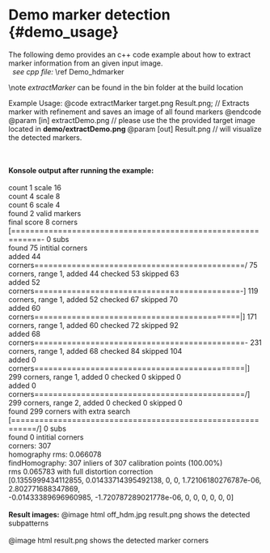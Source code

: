 Demo marker detection {#demo_usage}
================

The following demo provides an c++ code example about how to extract marker information from an given input image.
<br>
&nbsp; <VAR>see cpp file:</VAR>  \ref Demo_hdmarker
<br>

\note
<VAR> extractMarker </VAR> can be found in the bin folder at the build location


Example Usage:
 @code
     extractMarker target.png Result.png; // Extracts marker with refinement and saves an image of all found markers
 @endcode
 @param [in] extractDemo.png // please use the the provided target image located in <STRONG> demo/extractDemo.png </STRONG>
 @param [out]  Result.png // will visualize the detected markers.
 <br>
<br>
<br>

<STRONG>Konsole output after running the example:</STRONG>
<br><br>
count 1 scale 16<br>
count 4 scale 8<br>
count 6 scale 4<br>
found 2 valid markers<br>
final score 8 corners<br>
[============================================================- 0 subs<br>
found 75 intitial corners<br>
added 44 corners=============================================/ 75 corners, range 1, added 44 checked 53 skipped 63<br>
added 52 corners============================================-] 119 corners, range 1, added 52 checked 67 skipped 70<br>
added 60 corners============================================|] 171 corners, range 1, added 60 checked 72 skipped 92<br>
added 68 corners=============================================- 231 corners, range 1, added 68 checked 84 skipped 104<br>
added 0 corners=============================================|] 299 corners, range 1, added 0 checked 0 skipped 0<br>
added 0 corners=============================================/] 299 corners, range 2, added 0 checked 0 skipped 0<br>
found 299 corners with extra search<br>
[===========================================================/] 0 subs<br>
found 0 intitial corners<br>
corners: 307<br>
homography rms: 0.066078<br>
findHomography: 307 inliers of 307 calibration points (100.00%)<br>
rms 0.065783 with full distortion correction<br>
[0.1355999434112855, 0.01433714395492138, 0, 0, 1.72106180276787e-06, 2.802771688347869,<br>
-0.01433389696960985, -1.720787289021778e-06, 0, 0, 0, 0, 0, 0]
<br>
<br>
<STRONG>Result images:</STRONG>
@image html off_hdm.jpg result.png shows the detected subpatterns
<br>
<br>
@image html result.png shows the detected marker corners
<br>
